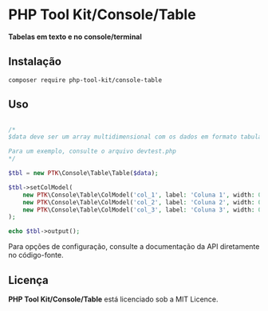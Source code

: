 # PHP Tool Kit/Console/Table

**Tabelas em texto e no console/terminal**

## Instalação

```composer require php-tool-kit/console-table```

## Uso

```php

/*
$data deve ser um array multidimensional com os dados em formato tabular linha->coluna->dados

Para um exemplo, consulte o arquivo devtest.php
*/

$tbl = new PTK\Console\Table\Table($data);

$tbl->setColModel(
    new PTK\Console\Table\ColModel('col_1', label: 'Coluna 1', width: 0.1, align: PTK\Console\Table\ColModel::ALIGN_CENTER),
    new PTK\Console\Table\ColModel('col_2', label: 'Coluna 2', width: 0.5, align: PTK\Console\Table\ColModel::ALIGN_LEFT),
    new PTK\Console\Table\ColModel('col_3', label: 'Coluna 3', width: 0.4, align: PTK\Console\Table\ColModel::ALIGN_RIGHT)
);

echo $tbl->output();

```

Para opções de configuração, consulte a documentação da API diretamente no código-fonte.

## Licença

**PHP Tool Kit/Console/Table** está licenciado sob a MIT Licence.